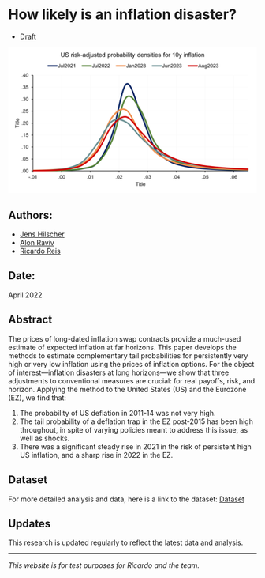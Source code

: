 # How likely is an inflation disaster?

- [Draft](https://personal.lse.ac.uk/reisr/papers/99-infdis.pdf)

![Description of the image](figw_USdensities.png)

## Authors:

- [Jens Hilscher](https://hilscher.ucdavis.edu/)
- [Alon Raviv](https://mba.biu.ac.il/en/raviv)
- [Ricardo Reis](https://www.r2rsquared.com/)

## Date:

April 2022

## Abstract

The prices of long-dated inflation swap contracts provide a much-used estimate of expected inflation at far horizons. This paper develops the methods to estimate complementary tail probabilities for persistently very high or very low inflation using the prices of inflation options. For the object of interest—inflation disasters at long horizons—we show that three adjustments to conventional measures are crucial: for real payoffs, risk, and horizon. Applying the method to the United States (US) and the Eurozone (EZ), we find that:

1. The probability of US deflation in 2011-14 was not very high.
2. The tail probability of a deflation trap in the EZ post-2015 has been high throughout, in spite of varying policies meant to address this issue, as well as shocks.
3. There was a significant steady rise in 2021 in the risk of persistent high US inflation, and a sharp rise in 2022 in the EZ.

## Dataset

For more detailed analysis and data, here is a link to the dataset: [Dataset](figure6us.csv)

## Updates

This research is updated regularly to reflect the latest data and analysis.

---

*This website is for test purposes for Ricardo and the team.*
